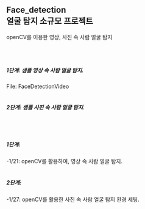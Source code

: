 ## Face_detection <br>얼굴 탐지 소규모 프로젝트

openCV를 이용한 영상, 사진 속 사람 얼굴 탐지 

<br>
<br>

<h5> 1단계: 샘플 영상 속 사람 얼굴 탐지.</h5>
File: FaceDetectionVideo
<br>
<br>
<h5> 2단계: 샘플 사진 속 사람 얼굴 탐지.</h5>

<br>
<br>

<h5>1단계:</h5>
-1/21: openCV를 활용하여, 영상 속 사람 얼굴 탐지.
<br>
<br>

<h5>2단계:</h5>
-1/27: openCV를 활용한 사진 속 사람 얼굴 탐지 환경 세팅.
